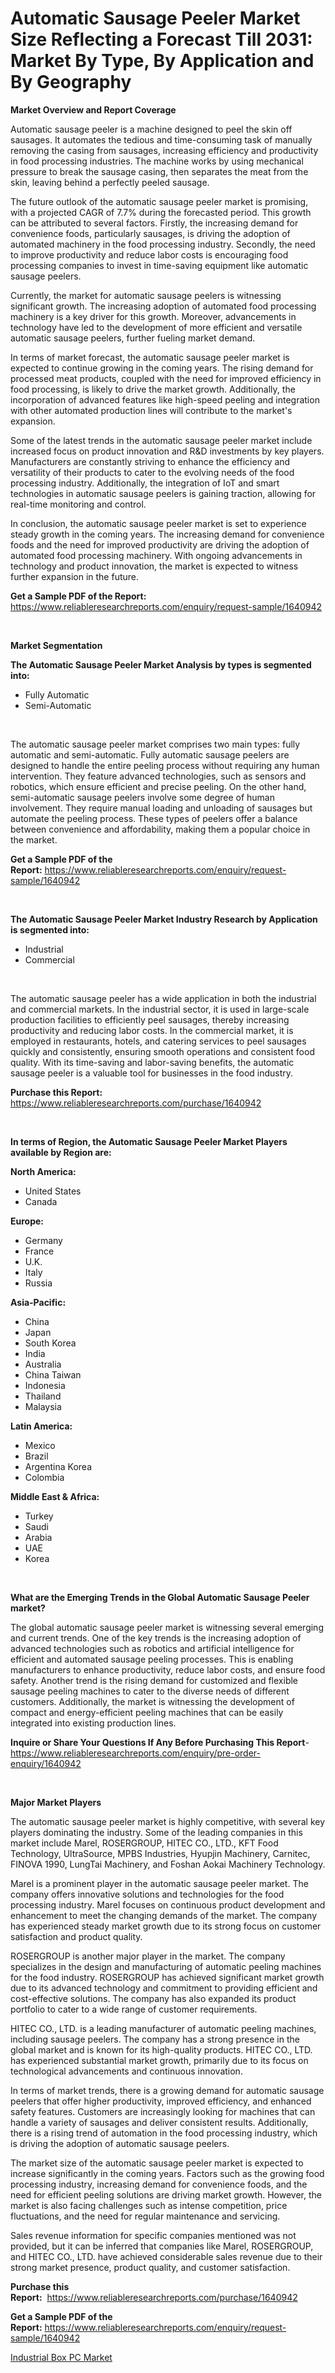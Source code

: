 <p><h1>Automatic Sausage Peeler Market Size Reflecting a Forecast Till 2031: Market By Type, By Application and By Geography</h1></p><p><strong>Market Overview and Report Coverage</strong></p>
<p><p>Automatic sausage peeler is a machine designed to peel the skin off sausages. It automates the tedious and time-consuming task of manually removing the casing from sausages, increasing efficiency and productivity in food processing industries. The machine works by using mechanical pressure to break the sausage casing, then separates the meat from the skin, leaving behind a perfectly peeled sausage.</p><p>The future outlook of the automatic sausage peeler market is promising, with a projected CAGR of 7.7% during the forecasted period. This growth can be attributed to several factors. Firstly, the increasing demand for convenience foods, particularly sausages, is driving the adoption of automated machinery in the food processing industry. Secondly, the need to improve productivity and reduce labor costs is encouraging food processing companies to invest in time-saving equipment like automatic sausage peelers.</p><p>Currently, the market for automatic sausage peelers is witnessing significant growth. The increasing adoption of automated food processing machinery is a key driver for this growth. Moreover, advancements in technology have led to the development of more efficient and versatile automatic sausage peelers, further fueling market demand.</p><p>In terms of market forecast, the automatic sausage peeler market is expected to continue growing in the coming years. The rising demand for processed meat products, coupled with the need for improved efficiency in food processing, is likely to drive the market growth. Additionally, the incorporation of advanced features like high-speed peeling and integration with other automated production lines will contribute to the market's expansion.</p><p>Some of the latest trends in the automatic sausage peeler market include increased focus on product innovation and R&D investments by key players. Manufacturers are constantly striving to enhance the efficiency and versatility of their products to cater to the evolving needs of the food processing industry. Additionally, the integration of IoT and smart technologies in automatic sausage peelers is gaining traction, allowing for real-time monitoring and control.</p><p>In conclusion, the automatic sausage peeler market is set to experience steady growth in the coming years. The increasing demand for convenience foods and the need for improved productivity are driving the adoption of automated food processing machinery. With ongoing advancements in technology and product innovation, the market is expected to witness further expansion in the future.</p></p>
<p><strong>Get a Sample PDF of the Report:</strong> <a href="https://www.reliableresearchreports.com/enquiry/request-sample/1640942">https://www.reliableresearchreports.com/enquiry/request-sample/1640942</a></p>
<p>&nbsp;</p>
<p><strong>Market Segmentation</strong></p>
<p><strong>The Automatic Sausage Peeler Market Analysis by types is segmented into:</strong></p>
<p><ul><li>Fully Automatic</li><li>Semi-Automatic</li></ul></p>
<p>&nbsp;</p>
<p><p>The automatic sausage peeler market comprises two main types: fully automatic and semi-automatic. Fully automatic sausage peelers are designed to handle the entire peeling process without requiring any human intervention. They feature advanced technologies, such as sensors and robotics, which ensure efficient and precise peeling. On the other hand, semi-automatic sausage peelers involve some degree of human involvement. They require manual loading and unloading of sausages but automate the peeling process. These types of peelers offer a balance between convenience and affordability, making them a popular choice in the market.</p></p>
<p><strong>Get a Sample PDF of the Report:</strong>&nbsp;<a href="https://www.reliableresearchreports.com/enquiry/request-sample/1640942">https://www.reliableresearchreports.com/enquiry/request-sample/1640942</a></p>
<p>&nbsp;</p>
<p><strong>The Automatic Sausage Peeler Market Industry Research by Application is segmented into:</strong></p>
<p><ul><li>Industrial</li><li>Commercial</li></ul></p>
<p>&nbsp;</p>
<p><p>The automatic sausage peeler has a wide application in both the industrial and commercial markets. In the industrial sector, it is used in large-scale production facilities to efficiently peel sausages, thereby increasing productivity and reducing labor costs. In the commercial market, it is employed in restaurants, hotels, and catering services to peel sausages quickly and consistently, ensuring smooth operations and consistent food quality. With its time-saving and labor-saving benefits, the automatic sausage peeler is a valuable tool for businesses in the food industry.</p></p>
<p><strong>Purchase this Report:</strong>&nbsp; <a href="https://www.reliableresearchreports.com/purchase/1640942">https://www.reliableresearchreports.com/purchase/1640942</a></p>
<p>&nbsp;</p>
<p><strong>In terms of Region, the Automatic Sausage Peeler Market Players available by Region are:</strong></p>
<p>
    <p> <strong> North America: </strong>
        <ul>
            <li>United States</li>
            <li>Canada</li>
        </ul>
        </p> 
    <p> <strong> Europe: </strong>
        <ul>
            <li>Germany</li>
            <li>France</li>
            <li>U.K.</li>
            <li>Italy</li>
            <li>Russia</li>
        </ul>
        </p> 
    <p> <strong> Asia-Pacific: </strong>
        <ul>
            <li>China</li>
            <li>Japan</li>
            <li>South Korea</li>
            <li>India</li>
            <li>Australia</li>
            <li>China Taiwan</li>
            <li>Indonesia</li>
            <li>Thailand</li>
            <li>Malaysia</li>
        </ul>
        </p> 
    <p> <strong> Latin America: </strong>
        <ul>
            <li>Mexico</li>
            <li>Brazil</li>
            <li>Argentina Korea</li>
            <li>Colombia</li>
        </ul>
        </p> 
    <p> <strong> Middle East & Africa: </strong>
        <ul>
            <li>Turkey</li>
            <li>Saudi</li>
            <li>Arabia</li>
            <li>UAE</li>
            <li>Korea</li>
        </ul>
    </p>
    </p>
<p>&nbsp;</p>
<p><strong>What are the Emerging Trends in the Global Automatic Sausage Peeler market?</strong></p>
<p><p>The global automatic sausage peeler market is witnessing several emerging and current trends. One of the key trends is the increasing adoption of advanced technologies such as robotics and artificial intelligence for efficient and automated sausage peeling processes. This is enabling manufacturers to enhance productivity, reduce labor costs, and ensure food safety. Another trend is the rising demand for customized and flexible sausage peeling machines to cater to the diverse needs of different customers. Additionally, the market is witnessing the development of compact and energy-efficient peeling machines that can be easily integrated into existing production lines.</p></p>
<p><strong>Inquire or Share Your Questions If Any Before Purchasing This Report</strong>- <a href="https://www.reliableresearchreports.com/enquiry/pre-order-enquiry/1640942">https://www.reliableresearchreports.com/enquiry/pre-order-enquiry/1640942</a></p>
<p>&nbsp;</p>
<p><strong>Major Market Players</strong></p>
<p><p>The automatic sausage peeler market is highly competitive, with several key players dominating the industry. Some of the leading companies in this market include Marel, ROSERGROUP, HITEC CO., LTD., KFT Food Technology, UltraSource, MPBS Industries, Hyupjin Machinery, Carnitec, FINOVA 1990, LungTai Machinery, and Foshan Aokai Machinery Technology.</p><p>Marel is a prominent player in the automatic sausage peeler market. The company offers innovative solutions and technologies for the food processing industry. Marel focuses on continuous product development and enhancement to meet the changing demands of the market. The company has experienced steady market growth due to its strong focus on customer satisfaction and product quality.</p><p>ROSERGROUP is another major player in the market. The company specializes in the design and manufacturing of automatic peeling machines for the food industry. ROSERGROUP has achieved significant market growth due to its advanced technology and commitment to providing efficient and cost-effective solutions. The company has also expanded its product portfolio to cater to a wide range of customer requirements.</p><p>HITEC CO., LTD. is a leading manufacturer of automatic peeling machines, including sausage peelers. The company has a strong presence in the global market and is known for its high-quality products. HITEC CO., LTD. has experienced substantial market growth, primarily due to its focus on technological advancements and continuous innovation.</p><p>In terms of market trends, there is a growing demand for automatic sausage peelers that offer higher productivity, improved efficiency, and enhanced safety features. Customers are increasingly looking for machines that can handle a variety of sausages and deliver consistent results. Additionally, there is a rising trend of automation in the food processing industry, which is driving the adoption of automatic sausage peelers.</p><p>The market size of the automatic sausage peeler market is expected to increase significantly in the coming years. Factors such as the growing food processing industry, increasing demand for convenience foods, and the need for efficient peeling solutions are driving market growth. However, the market is also facing challenges such as intense competition, price fluctuations, and the need for regular maintenance and servicing.</p><p>Sales revenue information for specific companies mentioned was not provided, but it can be inferred that companies like Marel, ROSERGROUP, and HITEC CO., LTD. have achieved considerable sales revenue due to their strong market presence, product quality, and customer satisfaction.</p></p>
<p><strong>Purchase this Report:</strong>&nbsp;&nbsp;<a href="https://www.reliableresearchreports.com/purchase/1640942">https://www.reliableresearchreports.com/purchase/1640942</a></p>
<p></p>
<p><strong>Get a Sample PDF of the Report:</strong>&nbsp;<a href="https://www.reliableresearchreports.com/enquiry/request-sample/1640942">https://www.reliableresearchreports.com/enquiry/request-sample/1640942</a></p>
<p><p><a href="https://github.com/indrystar/Market-Research-Report-List-1/blob/main/industrial-box-pc-market.md">Industrial Box PC Market</a></p></p>